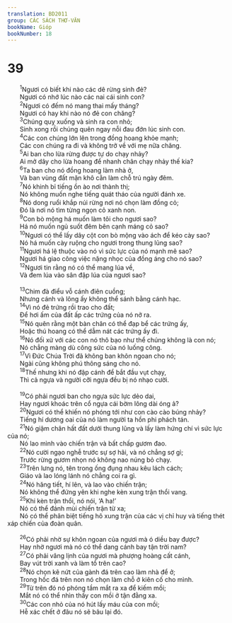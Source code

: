 ```yaml
---
translation: BD2011
group: CÁC SÁCH THƠ-VĂN
bookName: Gióp 
bookNumber: 18
---
```


<div class="title"><h1>39</h1></div>
<span class="verse giop_39_1">  <sup>1</sup>Ngươi có biết khi nào các dê rừng sinh đẻ?<br/>  Ngươi có nhớ lúc nào các nai cái sinh con?<br/></span>
<span class="verse giop_39_2">  <sup>2</sup>Ngươi có đếm nó mang thai mấy tháng?<br/>  Ngươi có hay khi nào nó đẻ con chăng?<br/></span>
<span class="verse giop_39_3">  <sup>3</sup>Chúng quỵ xuống và sinh ra con nhỏ;<br/>  Sinh xong rồi chúng quên ngay nỗi đau đớn lúc sinh con.<br/></span>
<span class="verse giop_39_4">  <sup>4</sup>Các con chúng lớn lên trong đồng hoang khỏe mạnh;<br/>  Các con chúng ra đi và không trở về với mẹ nữa chăng.<br/></span>
<span class="verse giop_39_5">  <sup>5</sup>Ai ban cho lừa rừng được tự do chạy nhảy?<br/>  Ai mở dây cho lừa hoang để nhanh chân chạy nhảy thế kia?<br/></span>
<span class="verse giop_39_6">  <sup>6</sup>Ta ban cho nó đồng hoang làm nhà ở,<br/>  Và ban vùng đất mặn khô cằn làm chỗ trú ngày đêm.<br/></span>
<span class="verse giop_39_7">  <sup>7</sup>Nó khinh bỉ tiếng ồn ào nơi thành thị;<br/>  Nó không muốn nghe tiếng quát tháo của người đánh xe.<br/></span>
<span class="verse giop_39_8">  <sup>8</sup>Nó dong ruổi khắp núi rừng nơi nó chọn làm đồng cỏ;<br/>  Ðó là nơi nó tìm từng ngọn cỏ xanh non.<br/></span>
<span class="verse giop_39_9">  <sup>9</sup>Con bò mộng há muốn làm tôi cho ngươi sao?<br/>  Há nó muốn ngủ suốt đêm bên cạnh máng cỏ sao?<br/></span>
<span class="verse giop_39_10">  <sup>10</sup>Ngươi có thể lấy dây cột con bò mộng vào ách để kéo cày sao?<br/>  Nó há muốn cày ruộng cho ngươi trong thung lũng sao?<br/></span>
<span class="verse giop_39_11">  <sup>11</sup>Ngươi há lệ thuộc vào nó vì sức lực của nó mạnh mẽ sao?<br/>  Ngươi há giao công việc nặng nhọc của đồng áng cho nó sao?<br/></span>
<span class="verse giop_39_12">  <sup>12</sup>Ngươi tin rằng nó có thể mang lúa về,<br/>  Và đem lúa vào sân đập lúa của ngươi sao?<br/><br/></span>
<span class="verse giop_39_13">  <sup>13</sup>Chim đà điểu vỗ cánh điên cuồng;<br/>  Nhưng cánh và lông ấy không thể sánh bằng cánh hạc.<br/></span>
<span class="verse giop_39_14">  <sup>14</sup>Vì nó đẻ trứng rồi trao cho đất;<br/>  Ðể hơi ấm của đất ấp các trứng của nó nở ra.<br/></span>
<span class="verse giop_39_15">  <sup>15</sup>Nó quên rằng một bàn chân có thể đạp bể các trứng ấy,<br/>  Hoặc thú hoang có thể dẫm nát các trứng ấy đi.<br/></span>
<span class="verse giop_39_16">  <sup>16</sup>Nó đối xử với các con nó thô bạo như thể chúng không là con nó;<br/>  Nó chẳng màng dù công sức của nó luống công.<br/></span>
<span class="verse giop_39_17">  <sup>17</sup>Vì Ðức Chúa Trời đã không ban khôn ngoan cho nó;<br/>  Ngài cũng không phú thông sáng cho nó.<br/></span>
<span class="verse giop_39_18">  <sup>18</sup>Thế nhưng khi nó đập cánh để bắt đầu vụt chạy,<br/>  Thì cả ngựa và người cỡi ngựa đều bị nó nhạo cười.<br/><br/></span>
<span class="verse giop_39_19">  <sup>19</sup>Có phải ngươi ban cho ngựa sức lực dẻo dai,<br/>  Hay ngươi khoác trên cổ ngựa cái bờm lông dài óng ả?<br/></span>
<span class="verse giop_39_20">  <sup>20</sup>Ngươi có thể khiến nó phóng tới như con cào cào búng nhảy?<br/>  Tiếng hí dương oai của nó làm người ta hồn phi phách tán.<br/></span>
<span class="verse giop_39_21">  <sup>21</sup>Nó giậm chân hất đất dưới thung lũng và lấy làm hứng chí vì sức lực của nó;<br/>  Nó lao mình vào chiến trận và bất chấp gươm đao.<br/></span>
<span class="verse giop_39_22">  <sup>22</sup>Nó cười ngạo nghễ trước sự sợ hãi, và nó chẳng sợ gì;<br/>  Trước rừng gươm nhọn nó không nao núng bỏ chạy.<br/></span>
<span class="verse giop_39_23">  <sup>23</sup>Trên lưng nó, tên trong ống đụng nhau kêu lách cách;<br/>  Giáo và lao lóng lánh nó chẳng coi ra gì.<br/></span>
<span class="verse giop_39_24">  <sup>24</sup>Nó hăng tiết, hí lên, và lao vào chiến trận;<br/>  Nó không thể đứng yên khi nghe kèn xung trận thổi vang.<br/></span>
<span class="verse giop_39_25">  <sup>25</sup>Khi kèn trận thổi, nó nói, ‘A ha!’<br/>  Nó có thể đánh mùi chiến trận từ xa;<br/>  Nó có thể phân biệt tiếng hô xung trận của các vị chỉ huy và tiếng thét xáp chiến của đoàn quân.<br/><br/></span>
<span class="verse giop_39_26">  <sup>26</sup>Có phải nhờ sự khôn ngoan của ngươi mà ó diều bay được?<br/>  Hay nhờ ngươi mà nó có thể dang cánh bay tận trời nam?<br/></span>
<span class="verse giop_39_27">  <sup>27</sup>Có phải vâng lịnh của ngươi mà phượng hoàng cất cánh,<br/>  Bay vút trời xanh và làm tổ trên cao?<br/></span>
<span class="verse giop_39_28">  <sup>28</sup>Nó chọn kẽ nứt của gành đá trên cao làm nhà để ở;<br/>  Trong hốc đá trên non nó chọn làm chỗ ở kiên cố cho mình.<br/></span>
<span class="verse giop_39_29">  <sup>29</sup>Từ trên đó nó phóng tầm mắt ra xa để kiếm mồi;<br/>  Mắt nó có thể nhìn thấy con mồi ở tận đằng xa.<br/></span>
<span class="verse giop_39_30">  <sup>30</sup>Các con nhỏ của nó hút lấy máu của con mồi;<br/>  Hễ xác chết ở đâu nó sẽ bâu lại đó.<br/></span>
